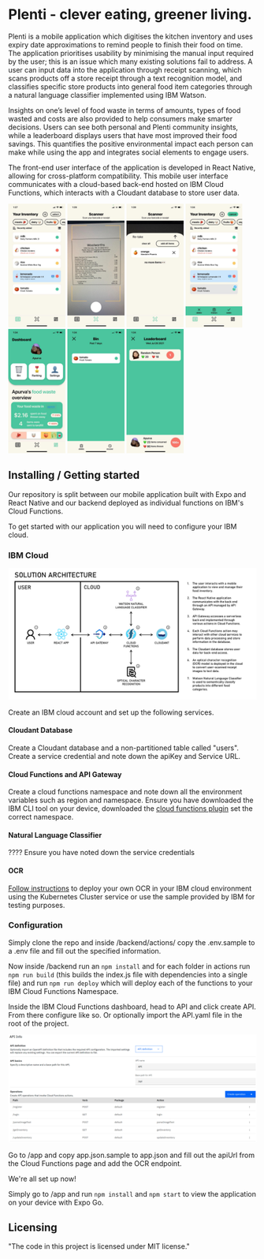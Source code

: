# Plenti - clever eating, greener living.

Plenti is a mobile application which digitises the kitchen inventory and uses expiry date approximations to remind people to finish their food on time. The application prioritises usability by minimising the manual input required by the user; this is an issue which many existing solutions fail to address. A user can input data into the application through receipt scanning, which scans products off a store receipt through a text recognition model, and classifies specific store products into general food item categories through a natural language classifier implemented using IBM Watson. 

Insights on one’s level of food waste in terms of amounts, types of food wasted and costs are also provided to help consumers make smarter decisions. Users can see both personal and Plenti community insights, while a leaderboard displays users that have most improved their food savings. This quantifies the positive environmental impact each person can make while using the app and integrates social elements to engage users. 

The front-end user interface of the application is developed in React Native, allowing for cross-platform compatibility. This mobile user interface communicates with a cloud-based back-end hosted on IBM Cloud Functions, which interacts with a Cloudant database to store user data. 

<p float="left">
<img src="/images/inventory.jpeg" alt="Inventory" width="23%"/>
<img src="/images/scanner.jpeg" alt="Scanner" width="23%"/>
<img src="/images/scanned-result.jpeg" alt="Scanned Result" width="23%"/>
<img src="/images/select.jpeg" alt="Select" width="23%"/>
<img src="/images/dashboard.jpeg" alt="Dashboard" width="23%"/>
<img src="/images/bin.jpeg" alt="Bin" width="23%"/>
<img src="/images/leaderboard.jpeg" alt="Leaderboard" width="23%"/>
</p>

## Installing / Getting started

Our repository is split between our mobile application built with Expo and React Native and our backend deployed as individual functions on IBM's Cloud Functions.

To get started with our application you will need to configure your IBM cloud. 

### IBM Cloud

![Solution Architecture](/images/solution-architecture.png)

Create an IBM cloud account and set up the following services.

#### Cloudant Database 

Create a Cloudant database and a non-partitioned table called "users". Create a service credential and note down the apiKey and Service URL. 

#### Cloud Functions and API Gateway

Create a cloud functions namespace and note down all the environment variables such as region and namespace. Ensure you have downloaded the IBM CLI tool on your device, downloaded the [cloud functions plugin](https://cloud.ibm.com/functions/learn/cli) set the correct namespace. 
#### Natural Language Classifier 

???? Ensure you have noted down the service credentials 

#### OCR 

[Follow instructions](https://developer.ibm.com/technologies/artificial-intelligence/models/max-ocr/) to deploy your own OCR in your IBM cloud environment using the Kubernetes Cluster service or use the sample provided by IBM for testing purposes.

### Configuration

Simply clone the repo and inside /backend/actions/ copy the .env.sample to a .env file and fill out the specified information. 

Now inside /backend run an ```npm install``` and for each folder in actions run ```npm run build``` (this builds the index.js file with dependencies into a single file) and run ```npm run deploy``` which will deploy each of the functions to your IBM Cloud Functions Namespace. 

Inside the IBM Cloud Functions dashboard, head to API and click create API. From there configure like so. Or optionally import the API.yaml file in the root of the project.

![API Specification](/images/api-spec.png)

Go to /app and copy app.json.sample to app.json and fill out the apiUrl from the Cloud Functions page and add the OCR endpoint.

We're all set up now!

Simply go to /app and run ```npm install``` and ```npm start``` to view the application on your device with Expo Go. 

## Licensing

"The code in this project is licensed under MIT license."
